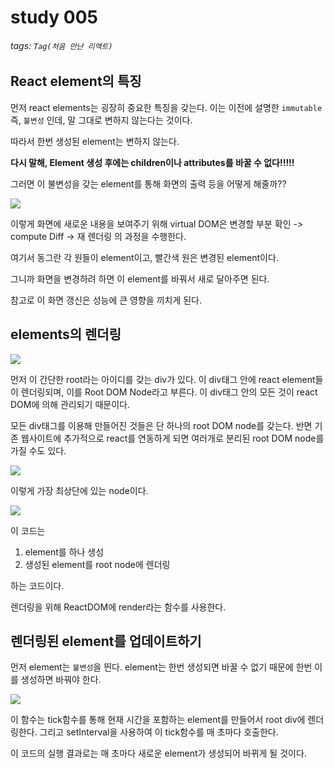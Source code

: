 # study 005
###### tags: `Tag(처음 만난 리액트)`

## React element의 특징

먼저 react elements는 굉장히 중요한 특징을 갖는다.
이는 이전에 설명한 `immutable`즉, `불변성` 인데, 말 그대로 변하지 않는다는 것이다.

따라서 한번 생성된 element는 변하지 않는다.

**다시 말해, Element 생성 후에는 children이나 attributes를 바꿀 수 없다!!!!!**

그러면 이 불변성을 갖는 element를 통해 화면의 출력 등을 어떻게 해줄까??

![](https://i.imgur.com/LBEOD7f.png)

이렇게 화면에 새로운 내용을 보여주기 위해 virtual DOM은
변경할 부분 확인 -> compute Diff -> 재 렌더링
의 과정을 수행한다.

여기서 동그란 각 원들이 element이고, 빨간색 원은 변경된 element이다.

그니까 화면을 변경하려 하면 이 element를 바꿔서 새로 달아주면 된다.

참고로 이 화면 갱신은 성능에 큰 영향을 끼치게 된다.


## elements의 렌더링

![](https://i.imgur.com/VbppqOz.png)

먼저 이 간단한 root라는 아이디를 갖는 div가 있다.
이 div태그 안에 react element들이 렌더링되며, 이를 Root DOM Node라고 부른다.
이 div태그 안의 모든 것이 react DOM에 의해 관리되기 때문이다.

모든 div태그를 이용해 만들어진 것들은 단 하나의 root DOM node를 갖는다.
반면 기존 웹사이트에 추가적으로 react를 연동하게 되면 여러개로 분리된 root DOM node를 가질 수도 있다.

![](https://i.imgur.com/GeKCBpC.png)

이렇게 가장 최상단에 있는 node이다.

![](https://i.imgur.com/l3JJv7r.png)

이 코드는

1. element를 하나 생성
2. 생성된 element를 root node에 렌더링

하는 코드이다.

렌더링을 위해 ReactDOM에 render라는 함수를 사용한다.

## 렌더링된 element를 업데이트하기

먼저 element는 `불변성`을 띈다.
element는 한번 생성되면 바꿀 수 없기 때문에 한번 이를 생성하면 바꿔야 한다.

![](https://i.imgur.com/HZtJ1uh.png)

이 함수는 tick함수를 통해 현재 시간을 포함하는 element를 만들어서 root div에 렌더링한다.
그리고 setInterval을 사용하여 이 tick함수를 매 초마다 호출한다.

이 코드의 실행 결과로는 매 초마다 새로운 element가 생성되어 바뀌게 될 것이다.
